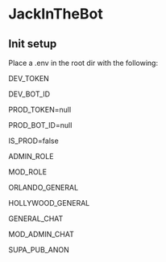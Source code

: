 # JackInTheBot

## Init setup
Place a .env in the root dir with the following:

DEV_TOKEN 

DEV_BOT_ID 

PROD_TOKEN=null

PROD_BOT_ID=null

IS_PROD=false


ADMIN_ROLE

MOD_ROLE

ORLANDO_GENERAL

HOLLYWOOD_GENERAL

GENERAL_CHAT

MOD_ADMIN_CHAT


SUPA_PUB_ANON

